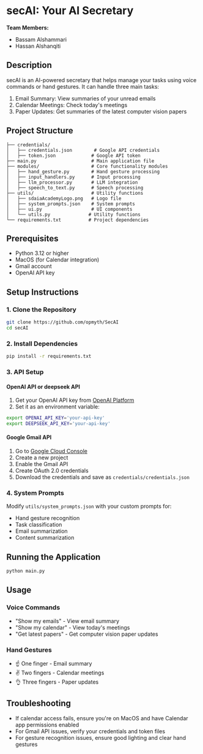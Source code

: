 # secAI: Your AI Secretary

**Team Members:**
- Bassam Alshammari
- Hassan Alshanqiti

## Description
secAI is an AI-powered secretary that helps manage your tasks using voice commands or hand gestures. It can handle three main tasks:
1. Email Summary: View summaries of your unread emails
2. Calendar Meetings: Check today's meetings
3. Paper Updates: Get summaries of the latest computer vision papers

## Project Structure
```
├── credentials/
│   ├── credentials.json        # Google API credentials
│   ├── token.json             # Google API token
├── main.py                    # Main application file
├── modules/                   # Core functionality modules
│   ├── hand_gesture.py        # Hand gesture processing
│   ├── input_handlers.py      # Input processing
│   ├── llm_processor.py       # LLM integration
│   ├── speech_to_text.py      # Speech processing
├── utils/                     # Utility functions
│   ├── sdaiaAcademyLogo.png   # Logo file
│   ├── system_prompts.json    # System prompts
│   ├── ui.py                  # UI components
│   └── utils.py              # Utility functions
└── requirements.txt          # Project dependencies
```

## Prerequisites
- Python 3.12 or higher
- MacOS (for Calendar integration)
- Gmail account
- OpenAI API key

## Setup Instructions

### 1. Clone the Repository
```bash
git clone https://github.com/opmyth/SecAI
cd secAI
```

### 2. Install Dependencies
```bash
pip install -r requirements.txt
```

### 3. API Setup

#### OpenAI API or deepseek API
1. Get your OpenAI API key from [OpenAI Platform](https://platform.openai.com/)
2. Set it as an environment variable:
```bash
export OPENAI_API_KEY='your-api-key'
export DEEPSEEK_API_KEY='your-api-key'
```

#### Google Gmail API
1. Go to [Google Cloud Console](https://console.cloud.google.com/)
2. Create a new project
3. Enable the Gmail API
4. Create OAuth 2.0 credentials
5. Download the credentials and save as `credentials/credentials.json`

### 4. System Prompts
Modify `utils/system_prompts.json` with your custom prompts for:
- Hand gesture recognition
- Task classification
- Email summarization
- Content summarization

## Running the Application
```bash
python main.py
```

## Usage
### Voice Commands
- "Show my emails" - View email summary
- "Show my calendar" - View today's meetings
- "Get latest papers" - Get computer vision paper updates

### Hand Gestures
- ☝️ One finger - Email summary
- ✌️ Two fingers - Calendar meetings
- 👌 Three fingers - Paper updates

## Troubleshooting
- If calendar access fails, ensure you're on MacOS and have Calendar app permissions enabled
- For Gmail API issues, verify your credentials and token files
- For gesture recognition issues, ensure good lighting and clear hand gestures

